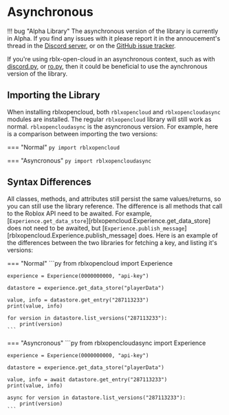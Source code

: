 # Asynchronous

!!! bug "Alpha Library"
    The asynchronous version of the library is currently in Alpha. If you find any issues with it please report it in the annoucement's thread in the [Discord server](https://discord.gg/zW36pJGFnh), or on the [GitHub issue tracker](https://github.com/treeben77/rblx-open-cloud/issues).

If you're using rblx-open-cloud in an asynchronous context, such as with [discord.py](https://github.com/Rapptz/discord.py), or [ro.py](https://github.com/ro-py/ro.py), then it could be beneficial to use the aynchronous version of the library.

## Importing the Library

When installing rblxopencloud, both `rblxopencloud` and `rblxopencloudasync` modules are installed. The regular `rblxopencloud` library will still work as normal. `rblxopencloudasync` is the asyncronous version. For example, here is a comparison between importing the two versions:

=== "Normal"
    ```py
    import rblxopencloud
    ```

=== "Asyncronous"
    ```py
    import rblxopencloudasync
    ```

## Syntax Differences

All classes, methods, and attributes still persist the same values/returns, so you can still use the library reference. The difference is all methods that call to the Roblox API need to be awaited. For example, [`Experience.get_data_store`][rblxopencloud.Experience.get_data_store] does not need to be awaited, but [`Experience.publish_message`][rblxopencloud.Experience.publish_message] does. Here is an example of the differences between the two libraries for fetching a key, and listing it's versions:

=== "Normal"
    ```py
    from rblxopencloud import Experience

    experience = Experience(0000000000, "api-key")

    datastore = experience.get_data_store("playerData")

    value, info = datastore.get_entry("287113233")
    print(value, info)

    for version in datastore.list_versions("287113233"):
        print(version)
    ```

=== "Asyncronous"
    ```py
    from rblxopencloudasync import Experience

    experience = Experience(0000000000, "api-key")

    datastore = experience.get_data_store("playerData")

    value, info = await datastore.get_entry("287113233")
    print(value, info)

    async for version in datastore.list_versions("287113233"):
        print(version)
    ```